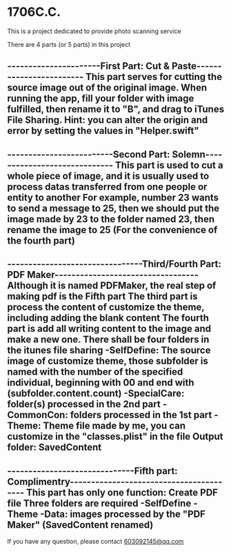 # 1706C.C.
This is a project dedicated to provide photo scanning service

There are 4 parts (or 5 parts) in this project

----------------------First Part: Cut & Paste------------------------
This part serves for cutting the source image out of the original image.
When running the app, fill your folder with image fulfilled, then rename it to "B", and drag to iTunes File Sharing.
Hint: you can alter the origin and error by setting the values in "Helper.swift"
----------------------------------------------------------------------

-------------------------Second Part: Solemn-----------------------------
This part is used to cut a whole piece of image, and it is usually used to process datas transferred from one people or entity to another
For example, number 23 wants to send a message to 25, then we should put the image made by 23 to the folder named 23, then rename the image to 25
(For the convenience of the fourth part)
--------------------------------------------------------------------------

--------------------------------Third/Fourth Part: PDF Maker----------------------------------
Although it is named PDFMaker, the real step of making pdf is the Fifth part
The third part is process the content of customize the theme, including adding the blank content
The fourth part is add all writing content to the image and make a new one. There shall be four folders in the itunes file sharing
    -SelfDefine: The source image of customize theme, those subfolder is named with the number of the specified individual, beginning with 00 and end with (subfolder.content.count)
    -SpecialCare: folder(s) processed in the 2nd part
    -CommonCon: folders processed in the 1st part
    -Theme: Theme file made by me, you can customize in the "classes.plist" in the file
Output folder: SavedContent
---------------------------------------------------------------------------------------------

------------------------------Fifth part: Complimentry----------------------------------------
This part has only one function: Create PDF file
Three folders are required
    -SelfDefine
    -Theme
    -Data: images processed by the "PDF Maker" (SavedContent renamed)
-----------------------------------------------------------------------------------------------

If you have any question, please contact 603092145@qq.com
